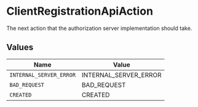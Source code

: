 # ClientRegistrationApiAction

The next action that the authorization server implementation should take.



## Values

| Name                    | Value                   |
| ----------------------- | ----------------------- |
| `INTERNAL_SERVER_ERROR` | INTERNAL_SERVER_ERROR   |
| `BAD_REQUEST`           | BAD_REQUEST             |
| `CREATED`               | CREATED                 |